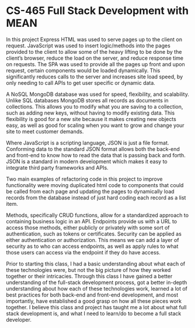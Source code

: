 # CS-465 Full Stack Development with MEAN

In this project Express HTML was used to serve pages up to the client on request. JavaScript was used to insert logic/methods into the pages provided to the client to allow some of the heavy lifting to be done by the client’s browser, reduce the load on the server, and reduce response time on requests. The SPA was used to provide all the pages up front and upon request, certain components would be loaded dynamically. This significantly reduces calls to the server and increases site load speed, by only needing to call APIs to get user specific or dynamic data. 

A NoSQL MongoDB database was used for speed, flexibility, and scalability. Unlike SQL databases MongoDB stores all records as documents in collections. This allows you to modify what you are saving to a collection, such as adding new keys, without having to modify existing data. This flexibility is good for a new site because it makes creating new objects easy, as well as good for scaling when you want to grow and change your site to meet customer demands.

Where JavaScript is a scripting language, JSON is just a file format. Conforming data to the standard JSON format allows both the back-end and front-end to know how to read the data that is passing back and forth. JSON is a standard in modern development which makes it easy to integrate third party frameworks and APIs. 

Two main examples of refactoring code in this project to improve functionality were moving duplicated html code to components that could be called from each page and updating the pages to dynamically load records from the database instead of just hard coding each record as a list item.

Methods, specifically CRUD functions, allow for a standardized approach to containing business logic in an API. Endpoints provide us with a URL to access those methods, either publicly or privately with some sort of authentication, such as tokens or certificates. Security can be applied as either authentication or authorization. This means we can add a layer of security as to who can access endpoints, as well as apply rules to what those users can access via the endpoint if they do have access.

Prior to starting this class, I had a basic understanding about what each of these technologies were, but not the big picture of how they worked together or their intricacies. Through this class I have gained a better understanding of the full-stack development process, got a better in-depth understanding about how each of these technologies work, learned a lot of best practices for both back-end and front-end development, and most importantly, have established a good grasp on how all these pieces work together. I believe this class and project has taught me a lot about what full stack development is, and what I need to learn/do to become a full stack developer.
